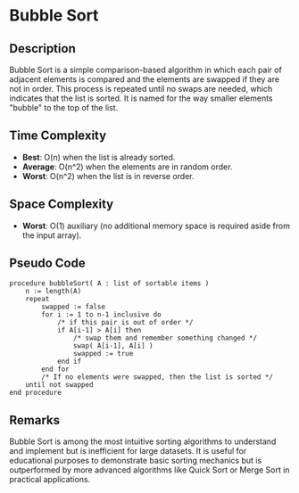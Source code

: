 # Bubble Sort

## Description

Bubble Sort is a simple comparison-based algorithm in which each pair of adjacent elements is compared and the elements are swapped if they are not in order. This process is repeated until no swaps are needed, which indicates that the list is sorted. It is named for the way smaller elements "bubble" to the top of the list.

## Time Complexity

- **Best**: O(n) when the list is already sorted.
- **Average**: O(n^2) when the elements are in random order.
- **Worst**: O(n^2) when the list is in reverse order.

## Space Complexity

- **Worst**: O(1) auxiliary (no additional memory space is required aside from the input array).

## Pseudo Code

```plaintext
procedure bubbleSort( A : list of sortable items )
    n := length(A)
    repeat
        swapped := false
        for i := 1 to n-1 inclusive do
            /* if this pair is out of order */
            if A[i-1] > A[i] then
                /* swap them and remember something changed */
                swap( A[i-1], A[i] )
                swapped := true
            end if
        end for
        /* If no elements were swapped, then the list is sorted */
    until not swapped
end procedure
```

## Remarks

Bubble Sort is among the most intuitive sorting algorithms to understand and implement but is inefficient for large datasets. It is useful for educational purposes to demonstrate basic sorting mechanics but is outperformed by more advanced algorithms like Quick Sort or Merge Sort in practical applications.
